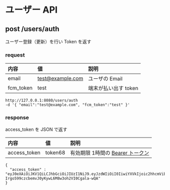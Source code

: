 # ユーザー API

## post /users/auth

ユーザー登録（更新）を行い Token を返す

### request

内容 | 値 | 説明
:--|:--|:--
email | test@example.com | ユーザの Email
fcm_token | test | 端末が払い出す token

```
http://127.0.0.1:8080/users/auth
-d '{ "email":"test@example.com", "fcm_token":"test" }'
```

### response

access_token を JSON で返す

内容 | 値 | 説明
:--|:--|:--
access_token | token68 | 有効期限 1時間の [Bearer トークン](https://ja.wikipedia.org/wiki/Bearer%E3%83%88%E3%83%BC%E3%82%AF%E3%83%B3)

```
{
  "access_token" : "eyJ0eXAiOiJKV1QiLCJhbGciOiJIUzI1NiJ9.eyJzdWIiOiI0IiwiYXVkIjoic2hhcmVib29rbWFya3MiLCJleHAiOjE1OTg3NTg0NDd9.C-Irgo599czcbemvJ0yKywL6M8w3oh2VI0Cgala-wQA"
}
```